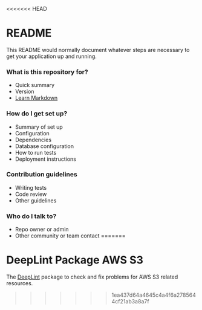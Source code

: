 <<<<<<< HEAD
# README #

This README would normally document whatever steps are necessary to get your application up and running.

### What is this repository for? ###

* Quick summary
* Version
* [Learn Markdown](https://bitbucket.org/tutorials/markdowndemo)

### How do I get set up? ###

* Summary of set up
* Configuration
* Dependencies
* Database configuration
* How to run tests
* Deployment instructions

### Contribution guidelines ###

* Writing tests
* Code review
* Other guidelines

### Who do I talk to? ###

* Repo owner or admin
* Other community or team contact
=======
# DeepLint Package AWS S3

The [DeepLint](https://deeplint.com) package to check and fix problems for AWS S3 related resources.


>>>>>>> 1ea437d64a4645c4a4f6a2785644cf21ab3a8a7f
